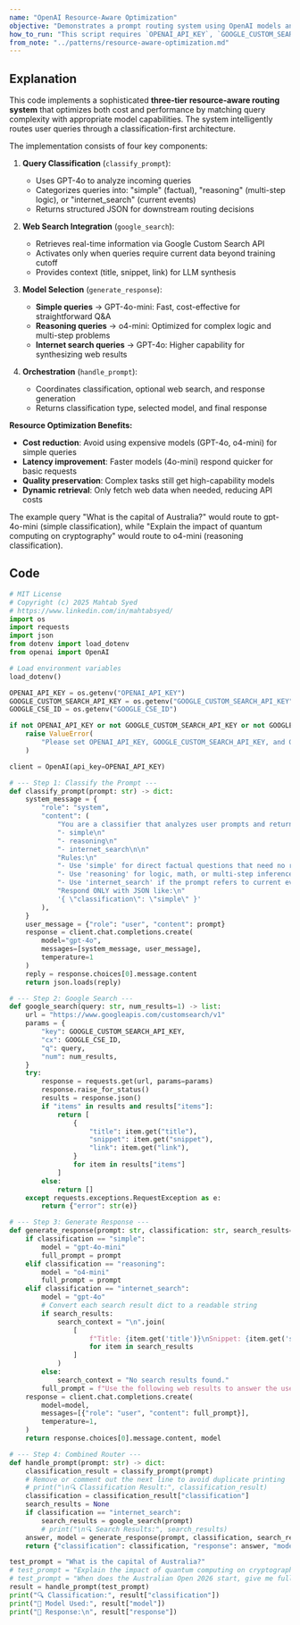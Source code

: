 ```yaml
---
name: "OpenAI Resource-Aware Optimization"
objective: "Demonstrates a prompt routing system using OpenAI models and Google Custom Search for resource-aware optimization based on query classification."
how_to_run: "This script requires `OPENAI_API_KEY`, `GOOGLE_CUSTOM_SEARCH_API_KEY`, and `GOOGLE_CSE_ID` to be set in a `.env` file. Install dependencies: `pip install openai requests python-dotenv`. Then run the script."
from_note: "../patterns/resource-aware-optimization.md"
---
```


## Explanation

This code implements a sophisticated **three-tier resource-aware routing system** that optimizes both cost and performance by matching query complexity with appropriate model capabilities. The system intelligently routes user queries through a classification-first architecture.

The implementation consists of four key components:

1. **Query Classification** (`classify_prompt`):
   - Uses GPT-4o to analyze incoming queries
   - Categorizes queries into: "simple" (factual), "reasoning" (multi-step logic), or "internet_search" (current events)
   - Returns structured JSON for downstream routing decisions

2. **Web Search Integration** (`google_search`):
   - Retrieves real-time information via Google Custom Search API
   - Activates only when queries require current data beyond training cutoff
   - Provides context (title, snippet, link) for LLM synthesis

3. **Model Selection** (`generate_response`):
   - **Simple queries** → GPT-4o-mini: Fast, cost-effective for straightforward Q&A
   - **Reasoning queries** → o4-mini: Optimized for complex logic and multi-step problems
   - **Internet search queries** → GPT-4o: Higher capability for synthesizing web results

4. **Orchestration** (`handle_prompt`):
   - Coordinates classification, optional web search, and response generation
   - Returns classification type, selected model, and final response

**Resource Optimization Benefits:**
- **Cost reduction**: Avoid using expensive models (GPT-4o, o4-mini) for simple queries
- **Latency improvement**: Faster models (4o-mini) respond quicker for basic requests
- **Quality preservation**: Complex tasks still get high-capability models
- **Dynamic retrieval**: Only fetch web data when needed, reducing API costs

The example query "What is the capital of Australia?" would route to gpt-4o-mini (simple classification), while "Explain the impact of quantum computing on cryptography" would route to o4-mini (reasoning classification).

## Code

```python
# MIT License
# Copyright (c) 2025 Mahtab Syed
# https://www.linkedin.com/in/mahtabsyed/
import os
import requests
import json
from dotenv import load_dotenv
from openai import OpenAI

# Load environment variables
load_dotenv()

OPENAI_API_KEY = os.getenv("OPENAI_API_KEY")
GOOGLE_CUSTOM_SEARCH_API_KEY = os.getenv("GOOGLE_CUSTOM_SEARCH_API_KEY")
GOOGLE_CSE_ID = os.getenv("GOOGLE_CSE_ID")

if not OPENAI_API_KEY or not GOOGLE_CUSTOM_SEARCH_API_KEY or not GOOGLE_CSE_ID:
    raise ValueError(
        "Please set OPENAI_API_KEY, GOOGLE_CUSTOM_SEARCH_API_KEY, and GOOGLE_CSE_ID in your .env file."
    )

client = OpenAI(api_key=OPENAI_API_KEY)

# --- Step 1: Classify the Prompt ---
def classify_prompt(prompt: str) -> dict:
    system_message = {
        "role": "system",
        "content": (
            "You are a classifier that analyzes user prompts and returns one of three categories ONLY:\n\n"
            "- simple\n"
            "- reasoning\n"
            "- internet_search\n\n"
            "Rules:\n"
            "- Use 'simple' for direct factual questions that need no reasoning or current events.\n"
            "- Use 'reasoning' for logic, math, or multi-step inference questions.\n"
            "- Use 'internet_search' if the prompt refers to current events, recent data, or things not in your training data.\n\n"
            "Respond ONLY with JSON like:\n"
            '{ \"classification\": \"simple\" }'
        ),
    }
    user_message = {"role": "user", "content": prompt}
    response = client.chat.completions.create(
        model="gpt-4o",
        messages=[system_message, user_message],
        temperature=1
    )
    reply = response.choices[0].message.content
    return json.loads(reply)

# --- Step 2: Google Search ---
def google_search(query: str, num_results=1) -> list:
    url = "https://www.googleapis.com/customsearch/v1"
    params = {
        "key": GOOGLE_CUSTOM_SEARCH_API_KEY,
        "cx": GOOGLE_CSE_ID,
        "q": query,
        "num": num_results,
    }
    try:
        response = requests.get(url, params=params)
        response.raise_for_status()
        results = response.json()
        if "items" in results and results["items"]:
            return [
                {
                    "title": item.get("title"),
                    "snippet": item.get("snippet"),
                    "link": item.get("link"),
                }
                for item in results["items"]
            ]
        else:
            return []
    except requests.exceptions.RequestException as e:
        return {"error": str(e)}

# --- Step 3: Generate Response ---
def generate_response(prompt: str, classification: str, search_results=None) -> str:
    if classification == "simple":
        model = "gpt-4o-mini"
        full_prompt = prompt
    elif classification == "reasoning":
        model = "o4-mini"
        full_prompt = prompt
    elif classification == "internet_search":
        model = "gpt-4o"
        # Convert each search result dict to a readable string
        if search_results:
            search_context = "\n".join(
                [
                    f"Title: {item.get('title')}\nSnippet: {item.get('snippet')}\nLink: {item.get('link')}"
                    for item in search_results
                ]
            )
        else:
            search_context = "No search results found."
        full_prompt = f"Use the following web results to answer the user query: {search_context} Query: {prompt}"
    response = client.chat.completions.create(
        model=model,
        messages=[{"role": "user", "content": full_prompt}],
        temperature=1,
    )
    return response.choices[0].message.content, model

# --- Step 4: Combined Router ---
def handle_prompt(prompt: str) -> dict:
    classification_result = classify_prompt(prompt)
    # Remove or comment out the next line to avoid duplicate printing
    # print("\n🔍 Classification Result:", classification_result)
    classification = classification_result["classification"]
    search_results = None
    if classification == "internet_search":
        search_results = google_search(prompt)
        # print("\n🔍 Search Results:", search_results)
    answer, model = generate_response(prompt, classification, search_results)
    return {"classification": classification, "response": answer, "model": model}

test_prompt = "What is the capital of Australia?"
# test_prompt = "Explain the impact of quantum computing on cryptography."
# test_prompt = "When does the Australian Open 2026 start, give me full date?"
result = handle_prompt(test_prompt)
print("🔍 Classification:", result["classification"])
print("🧠 Model Used:", result["model"])
print("🧠 Response:\n", result["response"])
```
